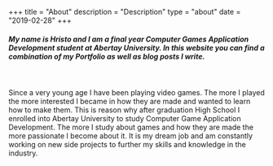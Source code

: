 +++
title = "About"
description = "Description"
type = "about"
date = "2019-02-28"
+++

##### My name is Hristo and I am a final year Computer Games Application Development student at Abertay University. In this website you can find a combination of my Portfolio as well as blog posts I write.
</br>

Since a very young age I have been playing video games. The more I played the more interested I became in how they are made and wanted to learn how to make them. This is reason why after graduation High School I enrolled into Abertay University to study Computer Game Application Development. The more I study about games and how they are made the more passionate I become about it. It is my dream job and am constantly working on new side projects to further my skills and knowledge in the industry.



